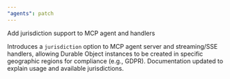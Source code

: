 ```yaml
---
"agents": patch
---
```


Add jurisdiction support to MCP agent and handlers

Introduces a `jurisdiction` option to MCP agent server and streaming/SSE handlers, allowing Durable Object instances to be created in specific geographic regions for compliance (e.g., GDPR). Documentation updated to explain usage and available jurisdictions.

